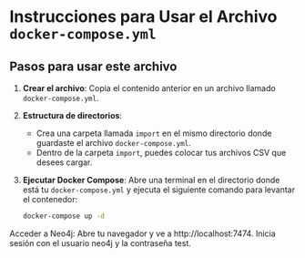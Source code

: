 # Instrucciones para Usar el Archivo `docker-compose.yml`

## Pasos para usar este archivo

1. **Crear el archivo**: Copia el contenido anterior en un archivo llamado `docker-compose.yml`.

2. **Estructura de directorios**:
   - Crea una carpeta llamada `import` en el mismo directorio donde guardaste el archivo `docker-compose.yml`.
   - Dentro de la carpeta `import`, puedes colocar tus archivos CSV que desees cargar.

3. **Ejecutar Docker Compose**: Abre una terminal en el directorio donde está tu `docker-compose.yml` y ejecuta el siguiente comando para levantar el contenedor:

   ```bash
   docker-compose up -d
Acceder a Neo4j: Abre tu navegador y ve a http://localhost:7474. Inicia sesión con el usuario neo4j y la contraseña test.
